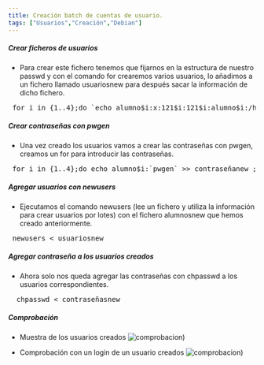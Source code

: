 ```yaml
---
title: Creación batch de cuentas de usuario.
tags: ["Usuarios","Creación","Debian"]
---
```


##### Crear ficheros de usuarios

- Para crear este fichero tenemos que fijarnos en la estructura de nuestro passwd y con el comando for crearemos varios usuarios, lo añadimos a un fichero llamado usuariosnew para después sacar la información de dicho fichero.

<pre>
 for i in {1..4};do `echo alumno$i:x:121$i:121$i:alumno$i:/home/alumno$i:/bin/bash >> alumnosnew`;done
</pre>

##### Crear contraseñas con pwgen

- Una vez creado los usuarios vamos a crear las contraseñas con pwgen, creamos un for para introducir las contraseñas.

<pre>
 for i in {1..4};do echo alumno$i:`pwgen` >> contraseñanew ;done
</pre>

#####  Agregar usuarios con newusers

- Ejecutamos el comando newusers (lee un fichero y utiliza la información para crear usuarios por lotes) con el fichero alumnosnew que hemos creado anteriormente.

<pre>
 newusers < usuariosnew
</pre>
#####  Agregar contraseña a los usuarios creados

- Ahora solo nos queda agregar las contraseñas con chpasswd a los usuarios correspondientes.

<pre>
  chpasswd < contraseñasnew
</pre>

##### Comprobación

- Muestra de los usuarios creados
![comprobacion](/QuestTIC/img-post/batch/comprobacion.png))

- Comprobación con un login de un usuario creados
![comprobacion](/QuestTIC/img-post/batch/login.png))
